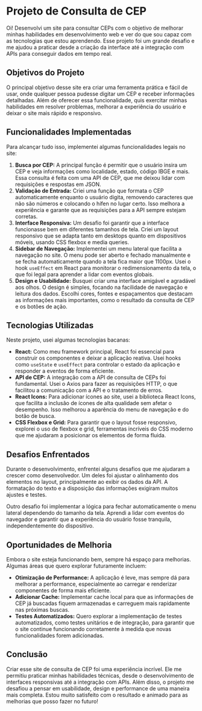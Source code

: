 <h1>Projeto de Consulta de CEP</h1>

<p>Oi! Desenvolvi um site para consultar CEPs com o objetivo de melhorar minhas habilidades em desenvolvimento web e ver do que sou capaz com as tecnologias que estou aprendendo. Esse projeto foi um grande desafio e me ajudou a praticar desde a criação da interface até a integração com APIs para conseguir dados em tempo real.</p>

<h2>Objetivos do Projeto</h2>
<p>O principal objetivo desse site era criar uma ferramenta prática e fácil de usar, onde qualquer pessoa pudesse digitar um CEP e receber informações detalhadas. Além de oferecer essa funcionalidade, quis exercitar minhas habilidades em resolver problemas, melhorar a experiência do usuário e deixar o site mais rápido e responsivo.</p>

<h2>Funcionalidades Implementadas</h2>
<p>Para alcançar tudo isso, implementei algumas funcionalidades legais no site:</p>
<ol>
    <li>
        <strong>Busca por CEP:</strong> A principal função é permitir que o usuário insira um CEP e veja informações como localidade, estado, código IBGE e mais. Essa consulta é feita com uma API de CEP, que me deixou lidar com requisições e respostas em JSON.
    </li>
    <li>
        <strong>Validação de Entrada:</strong> Criei uma função que formata o CEP automaticamente enquanto o usuário digita, removendo caracteres que não são números e colocando o hífen no lugar certo. Isso melhora a experiência e garante que as requisições para a API sempre estejam corretas.
    </li>
    <li>
        <strong>Interface Responsiva:</strong> Um desafio foi garantir que a interface funcionasse bem em diferentes tamanhos de tela. Criei um layout responsivo que se adapta tanto em desktops quanto em dispositivos móveis, usando CSS flexbox e media queries.
    </li>
    <li>
        <strong>Sidebar de Navegação:</strong> Implementei um menu lateral que facilita a navegação no site. O menu pode ser aberto e fechado manualmente e se fecha automaticamente quando a tela fica maior que 1100px. Usei o hook <code>useEffect</code> em React para monitorar o redimensionamento da tela, o que foi legal para aprender a lidar com eventos globais.
    </li>
    <li>
        <strong>Design e Usabilidade:</strong> Busquei criar uma interface amigável e agradável aos olhos. O design é simples, focando na facilidade de navegação e leitura dos dados. Escolhi cores, fontes e espaçamentos que destacam as informações mais importantes, como o resultado da consulta de CEP e os botões de ação.
    </li>
</ol>

<h2>Tecnologias Utilizadas</h2>
<p>Neste projeto, usei algumas tecnologias bacanas:</p>
<ul>
    <li><strong>React:</strong> Como meu framework principal, React foi essencial para construir os componentes e deixar a aplicação reativa. Usei hooks como <code>useState</code> e <code>useEffect</code> para controlar o estado da aplicação e responder a eventos de forma eficiente.</li>
    <li><strong>API de CEP:</strong> A integração com a API de consulta de CEPs foi fundamental. Usei o Axios para fazer as requisições HTTP, o que facilitou a comunicação com a API e o tratamento de erros.</li>
    <li><strong>React Icons:</strong> Para adicionar ícones ao site, usei a biblioteca React Icons, que facilita a inclusão de ícones de alta qualidade sem afetar o desempenho. Isso melhorou a aparência do menu de navegação e do botão de busca.</li>
    <li><strong>CSS Flexbox e Grid:</strong> Para garantir que o layout fosse responsivo, explorei o uso de flexbox e grid, ferramentas incríveis do CSS moderno que me ajudaram a posicionar os elementos de forma fluida.</li>
</ul>

<h2>Desafios Enfrentados</h2>
<p>Durante o desenvolvimento, enfrentei alguns desafios que me ajudaram a crescer como desenvolvedor. Um deles foi ajustar o alinhamento dos elementos no layout, principalmente ao exibir os dados da API. A formatação do texto e a disposição das informações exigiram muitos ajustes e testes.</p>

<p>Outro desafio foi implementar a lógica para fechar automaticamente o menu lateral dependendo do tamanho da tela. Aprendi a lidar com eventos do navegador e garantir que a experiência do usuário fosse tranquila, independentemente do dispositivo.</p>

<h2>Oportunidades de Melhoria</h2>
<p>Embora o site esteja funcionando bem, sempre há espaço para melhorias. Algumas áreas que quero explorar futuramente incluem:</p>
<ul>
    <li><strong>Otimização de Performance:</strong> A aplicação é leve, mas sempre dá para melhorar a performance, especialmente ao carregar e renderizar componentes de forma mais eficiente.</li>
    <li><strong>Adicionar Cache:</strong> Implementar cache local para que as informações de CEP já buscadas fiquem armazenadas e carreguem mais rapidamente nas próximas buscas.</li>
    <li><strong>Testes Automatizados:</strong> Quero explorar a implementação de testes automatizados, como testes unitários e de integração, para garantir que o site continue funcionando corretamente à medida que novas funcionalidades forem adicionadas.</li>
</ul>

<h2>Conclusão</h2>
<p>Criar esse site de consulta de CEP foi uma experiência incrível. Ele me permitiu praticar minhas habilidades técnicas, desde o desenvolvimento de interfaces responsivas até a integração com APIs. Além disso, o projeto me desafiou a pensar em usabilidade, design e performance de uma maneira mais completa. Estou muito satisfeito com o resultado e animado para as melhorias que posso fazer no futuro!</p>
